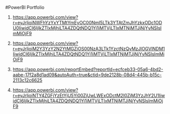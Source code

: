 #PowerBI Portfolio

1. https://app.powerbi.com/view?r=eyJrIjoiNWFhYzYxYTMtYmEyOC00NmI5LTk3YTAtZmJhYzkxODc1ODU0IiwidCI6IjlkZTIxMjhiLTA4ZDQtNDQ1Yi1iMTVjLTIxMTNjMTJjNjYyNSIsImMiOjF9

2. https://app.powerbi.com/view?r=eyJrIjoiM2Y3YzY2N2YtMGZiOS00NzA3LTk1YzctNzQyMzJlOGVlNDM1IiwidCI6IjlkZTIxMjhiLTA4ZDQtNDQ1Yi1iMTVjLTIxMTNjMTJjNjYyNSIsImMiOjF9

3. https://app.powerbi.com/reportEmbed?reportId=ecfceb33-05a6-4bd2-aabe-17f2a8d1ad09&autoAuth=true&ctid=9de2128b-08d4-445b-b15c-2113c12c6625

4. https://app.powerbi.com/view?r=eyJrIjoiNTY4ZGFjYzEtYjU5Yi00ZjUwLWExODctM2I0ZjM3YzJhY2U1IiwidCI6IjlkZTIxMjhiLTA4ZDQtNDQ1Yi1iMTVjLTIxMTNjMTJjNjYyNSIsImMiOjF9
